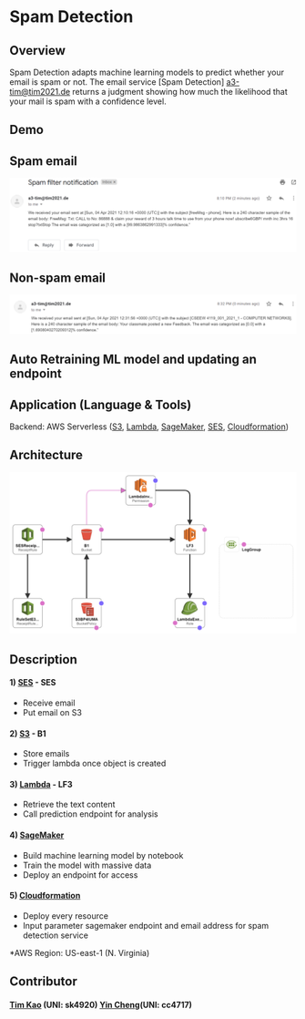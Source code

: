 # Spam Detection #

## Overview ##
Spam Detection adapts machine learning models to predict whether your email is spam or not. The email service [Spam Detection] a3-tim@tim2021.de returns a judgment showing how much the likelihood that your mail is spam with a confidence level.

## Demo ##
## Spam email ##
![image](https://github.com/tim-kao/Spam-Mail-Filter/blob/main/demo/demo.png)
## Non-spam email ##
![image](https://github.com/tim-kao/Spam-Mail-Filter/blob/main/demo/demo-2.png)
## Auto Retraining ML model and updating an endpoint ##


## Application (Language & Tools) ##
Backend: AWS Serverless ([S3](https://aws.amazon.com/s3/), [Lambda](https://aws.amazon.com/lambda/), [SageMaker](https://aws.amazon.com/sagemaker/), [SES](https://aws.amazon.com/tw/ses/), [Cloudformation](https://aws.amazon.com/cloudformation/))

## Architecture ##
![image](https://github.com/tim-kao/Spam-Mail-Filter/blob/main/demo/architecture.png)

## Description ##
#### 1) [SES](https://aws.amazon.com/tw/ses/) - SES
- Receive email
- Put email on S3

#### 2) [S3](https://aws.amazon.com/s3/)  - B1
- Store emails
- Trigger lambda once object is created

#### 3) [Lambda](https://aws.amazon.com/lambda/) - LF3
- Retrieve the text content
- Call prediction endpoint for analysis

#### 4) [SageMaker](https://aws.amazon.com/sagemaker/)
- Build machine learning model by notebook
- Train the model with massive data
- Deploy an endpoint for access

#### 5) [Cloudformation](https://aws.amazon.com/cloudformation/)
- Deploy every resource
- Input parameter sagemaker endpoint and email address for spam detection service

*AWS Region: US-east-1 (N. Virginia)

## Contributor ##
#### [Tim Kao](https://github.com/tim-kao) (UNI: sk4920) [Yin Cheng](https://github.com/jyincheng)(UNI: cc4717)

